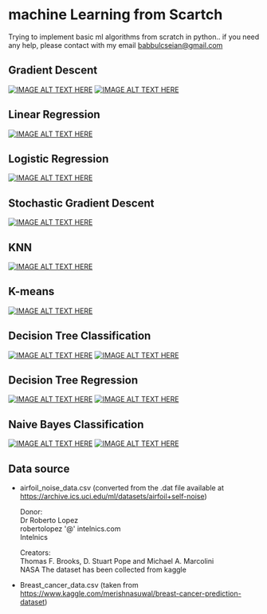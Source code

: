 # machine Learning from Scartch
Trying to implement basic ml algorithms from scratch in python.. if you need any help, please contact with my email 
babbulcseian@gmail.com

## Gradient Descent
[![IMAGE ALT TEXT HERE](https://i.ytimg.com/vi/36zkIAAUcZ4/mqdefault.jpg)](https://youtu.be/36zkIAAUcZ4)
[![IMAGE ALT TEXT HERE](https://i.ytimg.com/vi/41BiBUZbg9U/mqdefault.jpg)](https://youtu.be/41BiBUZbg9U)


## Linear Regression
[![IMAGE ALT TEXT HERE](https://i.ytimg.com/vi/fnDO1s4fzi4/mqdefault.jpg)](https://youtu.be/fnDO1s4fzi4)

## Logistic Regression
[![IMAGE ALT TEXT HERE](https://i.ytimg.com/vi/NtjAeXppomA/mqdefault.jpg)](https://youtu.be/NtjAeXppomA)

## Stochastic Gradient Descent
[![IMAGE ALT TEXT HERE](https://i.ytimg.com/vi/V8InSDYHG4s/mqdefault.jpg)](https://youtu.be/V8InSDYHG4s)

## KNN
[![IMAGE ALT TEXT HERE](https://i.ytimg.com/vi/0RwM2BaLNkE/mqdefault.jpg)](https://youtu.be/0RwM2BaLNkE)

## K-means
[![IMAGE ALT TEXT HERE](https://i.ytimg.com/vi/IB9WfafBmjk/mqdefault.jpg)](https://youtu.be/IB9WfafBmjk)

## Decision Tree Classification
[![IMAGE ALT TEXT HERE](https://i.ytimg.com/vi/ZVR2Way4nwQ/mqdefault.jpg)](https://youtu.be/ZVR2Way4nwQ)
[![IMAGE ALT TEXT HERE](https://i.ytimg.com/vi/sgQAhG5Q7iY/mqdefault.jpg)](https://youtu.be/sgQAhG5Q7iY)


## Decision Tree Regression
[![IMAGE ALT TEXT HERE](https://i.ytimg.com/vi/UhY5vPfQIrA/mqdefault.jpg)](https://youtu.be/UhY5vPfQIrA)
[![IMAGE ALT TEXT HERE](https://i.ytimg.com/vi/P2ZB8c5Ha1Q/mqdefault.jpg)](https://youtu.be/P2ZB8c5Ha1Q)

## Naive Bayes Classification
[![IMAGE ALT TEXT HERE](https://i.ytimg.com/vi/lFJbZ6LVxN8/mqdefault.jpg)](https://youtu.be/lFJbZ6LVxN8)
[![IMAGE ALT TEXT HERE](https://i.ytimg.com/vi/3I8oX3OUL6I/mqdefault.jpg)](https://youtu.be/3I8oX3OUL6I)

## Data source
- airfoil_noise_data.csv (converted from the .dat file available at https://archive.ics.uci.edu/ml/datasets/airfoil+self-noise) 

  Donor:  
  Dr Roberto Lopez  
  robertolopez '@' intelnics.com  
  Intelnics 
  
  Creators:  
  Thomas F. Brooks, D. Stuart Pope and Michael A. Marcolini  
  NASA
  The dataset has been collected from kaggle
- Breast_cancer_data.csv (taken from https://www.kaggle.com/merishnasuwal/breast-cancer-prediction-dataset) 
